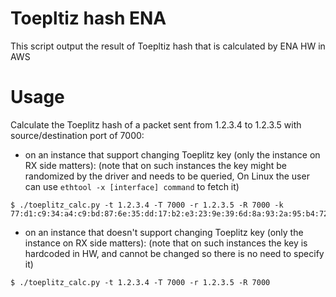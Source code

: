 Toepltiz hash ENA
=================

This script output the result of Toepltiz hash that is calculated by ENA HW in
AWS

Usage
=====


Calculate the Toeplitz hash of a packet sent from 1.2.3.4 to 1.2.3.5 with source/destination
port of 7000:

- on an instance that support changing Toeplitz key (only the instance on RX side matters):
  (note that on such instances the key might be randomized by the driver and needs to be
  queried, On Linux the user can use `ethtool -x [interface] command` to fetch it)

```
$ ./toeplitz_calc.py -t 1.2.3.4 -T 7000 -r 1.2.3.5 -R 7000 -k 77:d1:c9:34:a4:c9:bd:87:6e:35:dd:17:b2:e3:23:9e:39:6d:8a:93:2a:95:b4:72:3a:b3:7f:56:8e:de:b6:01:97:af:3b:2f:3a:70:e7:04
```

- on an instance that doesn't support changing Toeplitz key (only the instance on RX side matters):
  (note that on such instances the key is hardcoded in HW, and cannot be changed so there is
  no need to specify it)

```
$ ./toeplitz_calc.py -t 1.2.3.4 -T 7000 -r 1.2.3.5 -R 7000
```
